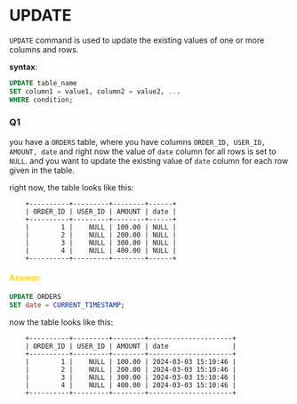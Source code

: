 # UPDATE 
`UPDATE` command is used to update the existing values of one or more columns and rows. 

**syntax**:
```sql
UPDATE table_name
SET column1 = value1, column2 = value2, ...
WHERE condition;
```

### Q1
you have a `ORDERS` table, where you have columns `ORDER_ID, USER_ID, AMOUNT, date` and right now the value of `date` column for all rows is set to `NULL`. and you want to update the existing value of `date` column for each row given in the table. 

right now, the table looks like this:

        +----------+---------+--------+------+
        | ORDER_ID | USER_ID | AMOUNT | date |
        +----------+---------+--------+------+
        |        1 |    NULL | 100.00 | NULL |
        |        2 |    NULL | 200.00 | NULL |
        |        3 |    NULL | 300.00 | NULL |
        |        4 |    NULL | 400.00 | NULL |
        +----------+---------+--------+------+

<h4 style="color: #FFD700;">Answer: </h4>

```sql
UPDATE ORDERS
SET date = CURRENT_TIMESTAMP;
```

now the table looks like this:

        +----------+---------+--------+---------------------+
        | ORDER_ID | USER_ID | AMOUNT | date                |
        +----------+---------+--------+---------------------+
        |        1 |    NULL | 100.00 | 2024-03-03 15:10:46 |
        |        2 |    NULL | 200.00 | 2024-03-03 15:10:46 |
        |        3 |    NULL | 300.00 | 2024-03-03 15:10:46 |
        |        4 |    NULL | 400.00 | 2024-03-03 15:10:46 |
        +----------+---------+--------+---------------------+
